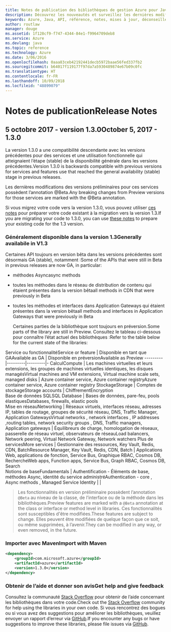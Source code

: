```yaml
---
title: Notes de publication des bibliothèques de gestion Azure pour Java | Microsoft Docs
description: Découvrez les nouveautés et surveillez les dernières modifications dans les bibliothèques de gestion Azure pour Java
keywords: Azure, Java, API, référence, notes, mises à jour, déconseiller
author: routlaw
manager: douge
ms.assetid: 1f128cf9-f747-4344-84e1-f9964709deb8
ms.service: Azure
ms.devlang: java
ms.topic: reference
ms.technology: Azure
ms.date: 3/06/2016
ms.openlocfilehash: 0aaa83ceb42192441decb5972baae56fed337fb2
ms.sourcegitcommit: b64017f119177f97da7a5930489874e67b09c0fc
ms.translationtype: HT
ms.contentlocale: fr-FR
ms.lasthandoff: 10/09/2018
ms.locfileid: "48899079"
---
```

# <a name="release-notes"></a><span data-ttu-id="59f41-104">Notes de publication</span><span class="sxs-lookup"><span data-stu-id="59f41-104">Release Notes</span></span> 

## <a name="october-5-2017---130"></a><span data-ttu-id="59f41-105">5 octobre 2017 - version 1.3.0</span><span class="sxs-lookup"><span data-stu-id="59f41-105">October 5, 2017 - 1.3.0</span></span> 

<span data-ttu-id="59f41-106">La version 1.3.0 a une compatibilité descendante avec les versions précédentes pour des services et une utilisation fonctionnelle qui atteignaient l’étape (stable) de la disponibilité générale dans les versions précédentes.</span><span class="sxs-lookup"><span data-stu-id="59f41-106">Version 1.3.0 is backwards compatible with previous versions for services and features use that reached the general availability (stable) stage in previous releases.</span></span>

<span data-ttu-id="59f41-107">Les dernières modifications des versions préliminaires pour ces services possèdent l’annotation @Beta.</span><span class="sxs-lookup"><span data-stu-id="59f41-107">Any breaking changes from Preview versions for those services are marked with the @Beta annotation.</span></span>

<span data-ttu-id="59f41-108">Si vous migrez votre code vers la version 1.3.0, vous pouvez utiliser [ces notes](https://github.com/Azure/azure-sdk-for-java/blob/master/notes/prepare-for-1.3.0.md) pour préparer votre code existant à la migration vers la version 1.3.</span><span class="sxs-lookup"><span data-stu-id="59f41-108">If you are migrating your code to 1.3.0, you can use [these notes](https://github.com/Azure/azure-sdk-for-java/blob/master/notes/prepare-for-1.3.0.md) to prepare your existing code for the 1.3 version.</span></span>

### <a name="generally-availabile-in-v13"></a><span data-ttu-id="59f41-109">Généralement disponible dans la version 1.3</span><span class="sxs-lookup"><span data-stu-id="59f41-109">Generally availabile in V1.3</span></span>

<span data-ttu-id="59f41-110">Certaines API toujours en version bêta dans les versions précédentes sont désormais GA (stable), notamment :</span><span class="sxs-lookup"><span data-stu-id="59f41-110">Some of the APIs that were still in Beta in previous releases are now GA, in particular:</span></span>

- <span data-ttu-id="59f41-111">méthodes Async</span><span class="sxs-lookup"><span data-stu-id="59f41-111">async methods</span></span>
- <span data-ttu-id="59f41-112">toutes les méthodes dans le réseau de distribution de contenu qui étaient présentes dans la version bêta</span><span class="sxs-lookup"><span data-stu-id="59f41-112">all methods in CDN that were previously in Beta</span></span>
- <span data-ttu-id="59f41-113">toutes les méthodes et interfaces dans Application Gateways qui étaient présentes dans la version bêta</span><span class="sxs-lookup"><span data-stu-id="59f41-113">all methods and interfaces in Application Gateways that were previously in Beta</span></span>

  <span data-ttu-id="59f41-114">Certaines parties de la bibliothèque sont toujours en préversion.</span><span class="sxs-lookup"><span data-stu-id="59f41-114">Some parts of the library are still in Preview.</span></span> <span data-ttu-id="59f41-115">Consultez le tableau ci-dessous pour connaître l’état actuel des bibliothèques :</span><span class="sxs-lookup"><span data-stu-id="59f41-115">Refer to the table below for the current state of the libraries:</span></span>

<span data-ttu-id="59f41-116">Service ou fonctionnalité</span><span class="sxs-lookup"><span data-stu-id="59f41-116">Service or feature</span></span> | <span data-ttu-id="59f41-117">Disponible en tant que GA</span><span class="sxs-lookup"><span data-stu-id="59f41-117">Available as GA</span></span> | <span data-ttu-id="59f41-118">Disponible en préversion</span><span class="sxs-lookup"><span data-stu-id="59f41-118">Available as Preview</span></span> 
---------|---------|---------|-
<span data-ttu-id="59f41-119">Calcul</span><span class="sxs-lookup"><span data-stu-id="59f41-119">Compute</span></span>  | <span data-ttu-id="59f41-120">Les machines virtuelles et leurs extensions, les groupes de machines virtuelles identiques, les disques managés</span><span class="sxs-lookup"><span data-stu-id="59f41-120">Virtual machines and VM extensions, Virtual machine scale sets, managed disks</span></span>   | <span data-ttu-id="59f41-121">Azure container service, Azure container registry</span><span class="sxs-lookup"><span data-stu-id="59f41-121">Azure container service, Azure container registry</span></span> 
<span data-ttu-id="59f41-122">Stockage</span><span class="sxs-lookup"><span data-stu-id="59f41-122">Storage</span></span>   |  <span data-ttu-id="59f41-123">Comptes de stockage</span><span class="sxs-lookup"><span data-stu-id="59f41-123">Storage accounts</span></span>       |    <span data-ttu-id="59f41-124">Chiffrement</span><span class="sxs-lookup"><span data-stu-id="59f41-124">Encryption</span></span>     
<span data-ttu-id="59f41-125">Base de données SQL</span><span class="sxs-lookup"><span data-stu-id="59f41-125">SQL Database</span></span>  | <span data-ttu-id="59f41-126">Bases de données, pare-feu, pools élastiques</span><span class="sxs-lookup"><span data-stu-id="59f41-126">Databases, firewalls, elastic pools</span></span>              
<span data-ttu-id="59f41-127">Mise en réseau</span><span class="sxs-lookup"><span data-stu-id="59f41-127">Networking</span></span>    |  <span data-ttu-id="59f41-128">Réseaux virtuels, interfaces réseau, adresses IP, tables de routage, groupes de sécurité réseau, DNS, Traffic Manager, Application Gateways</span><span class="sxs-lookup"><span data-stu-id="59f41-128">Virtual networks , network interfaces , IP addresses ,routing tables, network security groups , DNS, Traffic managers, Application gateways</span></span>  |    <span data-ttu-id="59f41-129">Équilibreurs de charge, homologation de réseaux, passerelle de réseau virtuel, observateurs de réseau</span><span class="sxs-lookup"><span data-stu-id="59f41-129">Load balancers, Network peering, Virtual Network Gateway, Network watchers</span></span> 
<span data-ttu-id="59f41-130">Plus de services</span><span class="sxs-lookup"><span data-stu-id="59f41-130">More services</span></span>    |  <span data-ttu-id="59f41-131">Gestionnaire des ressources, Key Vault, Redis, CDN, Batch</span><span class="sxs-lookup"><span data-stu-id="59f41-131">Resource Manager, Key Vault, Redis,  CDN, Batch</span></span>       |  <span data-ttu-id="59f41-132">Applications Web, applications de fonction, Service Bus, Graphique RBAC, Cosmos DB, Recherche</span><span class="sxs-lookup"><span data-stu-id="59f41-132">Web apps, Function apps, Service Bus, Graph RBAC, Cosmos DB, Search</span></span>  
<span data-ttu-id="59f41-133">Notions de base</span><span class="sxs-lookup"><span data-stu-id="59f41-133">Fundamentals</span></span>     |   <span data-ttu-id="59f41-134">Authentification - Éléments de base, méthodes Async, identité du service administré</span><span class="sxs-lookup"><span data-stu-id="59f41-134">Authentication - core , Async methods , Managed Service Identity</span></span>      |      |

> <span data-ttu-id="59f41-135">Les fonctionnalités en version préliminaire possèdent l’annotation `@Beta` au niveau de la classe, de l’interface ou de la méthode dans les bibliothèques.</span><span class="sxs-lookup"><span data-stu-id="59f41-135">Preview features are marked with a `@Beta` annotation at the class or interface or method level in libraries.</span></span> <span data-ttu-id="59f41-136">Ces fonctionnalités sont susceptibles d'être modifiées.</span><span class="sxs-lookup"><span data-stu-id="59f41-136">These features are subject to change.</span></span> <span data-ttu-id="59f41-137">Elles peuvent être modifiées de quelque façon que ce soit, ou même supprimées, à l’avenir.</span><span class="sxs-lookup"><span data-stu-id="59f41-137">They can be modified in any way, or even removed, in the future.</span></span>

### <a name="import-with-maven"></a><span data-ttu-id="59f41-138">Importer avec Maven</span><span class="sxs-lookup"><span data-stu-id="59f41-138">Import with Maven</span></span>

```XML
<dependency>
    <groupId>com.microsoft.azure</groupId>
    <artifactId>azure</artifactId>
    <version>1.3.0</version>
</dependency>
```

### <a name="get-help-and-give-feedback"></a><span data-ttu-id="59f41-139">Obtenir de l’aide et donner son avis</span><span class="sxs-lookup"><span data-stu-id="59f41-139">Get help and give feedback</span></span>

<span data-ttu-id="59f41-140">Consultez la communauté [Stack Overflow](http://stackoverflow.com/questions/tagged/azure-java-sdk) pour obtenir de l’aide concernant les bibliothèques dans votre code.</span><span class="sxs-lookup"><span data-stu-id="59f41-140">Check out the [Stack Overflow](http://stackoverflow.com/questions/tagged/azure-java-sdk) community for help using the libraries in your own code.</span></span> <span data-ttu-id="59f41-141">Si vous rencontrez des bogues ou si vous avez des suggestions pour améliorer les bibliothèques, veuillez envoyer un rapport d’erreur via [GitHub](https://github.com/Azure/azure-sdk-for-java/issues).</span><span class="sxs-lookup"><span data-stu-id="59f41-141">If you encounter any bugs or have suggestions to improve these libraries, please file issues via [GitHub](https://github.com/Azure/azure-sdk-for-java/issues).</span></span>


